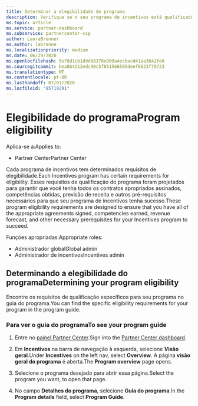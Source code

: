 ```yaml
---
title: Determinar a elegibilidade do programa
description: Verifique se o seu programa de incentivos está qualificado para que você possa ser pago.
ms.topic: article
ms.service: partner-dashboard
ms.subservice: partnercenter-csp
author: LauraBrenner
ms.author: labrenne
ms.localizationpriority: medium
ms.date: 06/29/2020
ms.openlocfilehash: 5e78d1cb1d9d88378e909a4ecbacd41aa3842fe6
ms.sourcegitcommit: bea864212edc90c5f851566505deef6623f79723
ms.translationtype: MT
ms.contentlocale: pt-BR
ms.lasthandoff: 07/01/2020
ms.locfileid: "85719291"
---
```

# <a name="program-eligibility"></a><span data-ttu-id="c31f1-103">Elegibilidade do programa</span><span class="sxs-lookup"><span data-stu-id="c31f1-103">Program eligibility</span></span>

<span data-ttu-id="c31f1-104">Aplica-se a:</span><span class="sxs-lookup"><span data-stu-id="c31f1-104">Applies to:</span></span>

- <span data-ttu-id="c31f1-105">Partner Center</span><span class="sxs-lookup"><span data-stu-id="c31f1-105">Partner Center</span></span>

<span data-ttu-id="c31f1-106">Cada programa de incentivos tem determinados requisitos de elegibilidade.</span><span class="sxs-lookup"><span data-stu-id="c31f1-106">Each Incentives program has certain requirements for eligibility.</span></span> <span data-ttu-id="c31f1-107">Esses requisitos de qualificação do programa foram projetados para garantir que você tenha todos os contratos apropriados assinados, competências obtidas, previsão de receita e outros pré-requisitos necessários para que seu programa de incentivos tenha sucesso.</span><span class="sxs-lookup"><span data-stu-id="c31f1-107">These program eligibility requirements are designed to ensure that you have all of the appropriate agreements signed, competencies earned, revenue forecast, and other necessary prerequisites for your Incentives program to succeed.</span></span>

<span data-ttu-id="c31f1-108">Funções apropriadas:</span><span class="sxs-lookup"><span data-stu-id="c31f1-108">Appropriate roles:</span></span>

- <span data-ttu-id="c31f1-109">Administrador global</span><span class="sxs-lookup"><span data-stu-id="c31f1-109">Global admin</span></span>
- <span data-ttu-id="c31f1-110">Administrador de incentivos</span><span class="sxs-lookup"><span data-stu-id="c31f1-110">Incentives admin</span></span>

## <a name="determining-your-program-eligibility"></a><span data-ttu-id="c31f1-111">Determinando a elegibilidade do programa</span><span class="sxs-lookup"><span data-stu-id="c31f1-111">Determining your program eligibility</span></span>

<span data-ttu-id="c31f1-112">Encontre os requisitos de qualificação específicos para seu programa no guia do programa.</span><span class="sxs-lookup"><span data-stu-id="c31f1-112">You can find the specific eligibility requirements for your program in the program guide.</span></span> 

### <a name="to-see-your-program-guide"></a><span data-ttu-id="c31f1-113">Para ver o guia do programa</span><span class="sxs-lookup"><span data-stu-id="c31f1-113">To see your program guide</span></span>

1. <span data-ttu-id="c31f1-114">Entre no [painel Partner Center](https://partner.microsoft.com/dashboard/).</span><span class="sxs-lookup"><span data-stu-id="c31f1-114">Sign into the [Partner Center dashboard](https://partner.microsoft.com/dashboard/).</span></span>

2. <span data-ttu-id="c31f1-115">Em **Incentivos** na barra de navegação à esquerda, selecione **Visão geral**.</span><span class="sxs-lookup"><span data-stu-id="c31f1-115">Under **Incentives** on the left nav, select **Overview**.</span></span> <span data-ttu-id="c31f1-116">A página **visão geral do programa** é aberta.</span><span class="sxs-lookup"><span data-stu-id="c31f1-116">The **Program overview** page opens.</span></span>

3. <span data-ttu-id="c31f1-117">Selecione o programa desejado para abrir essa página.</span><span class="sxs-lookup"><span data-stu-id="c31f1-117">Select the program you want, to open that page.</span></span>

4. <span data-ttu-id="c31f1-118">No campo **Detalhes do programa**, selecione **Guia do programa**.</span><span class="sxs-lookup"><span data-stu-id="c31f1-118">In the **Program details** field, select **Program Guide**.</span></span>
